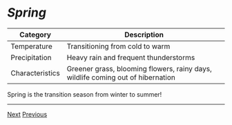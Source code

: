 # *Spring*
| Category        | Description                                                                     | 
| --------------- | ------------------------------------------------------------------------------- | 
| Temperature     | Transitioning from cold to warm                                                 |
| Precipitation   | Heavy rain and frequent thunderstorms                                           |
| Characteristics | Greener grass, blooming flowers, rainy days, wildlife coming out of hibernation |

Spring is the transition season from winter to summer!

---              
[Next](page2.md)
[Previous](README.md)
